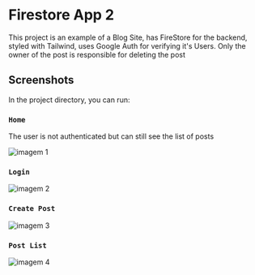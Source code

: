 # Firestore App 2

This project is an example of a Blog Site, has FireStore for the backend, styled with Tailwind, uses Google Auth for verifying it's Users.
Only the owner of the post is responsible for deleting the post

## Screenshots

In the project directory, you can run:

### `Home`
The user is not authenticated but can still see the list of posts

![imagem 1](https://user-images.githubusercontent.com/33373038/204482326-527a67df-c56e-4e06-9918-4e08de94c6ab.png)

### `Login`

![imagem 2](https://user-images.githubusercontent.com/33373038/204482671-52f358bd-63b0-42ef-96fc-ac452ba01abc.png)

### `Create Post`

![imagem 3](https://user-images.githubusercontent.com/33373038/204482755-53e0da32-2e81-4a78-a056-8b10cc688a96.png)

### `Post List`

![imagem 4](https://user-images.githubusercontent.com/33373038/204483119-f7afd776-ad6e-44de-96f0-4729cfdd285b.png)
